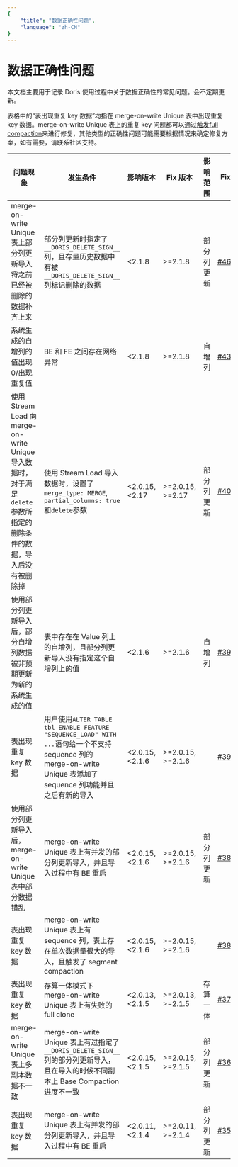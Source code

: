 ```yaml
---
{
    "title": "数据正确性问题",
    "language": "zh-CN"
}
---
```


<!--
Licensed to the Apache Software Foundation (ASF) under one
or more contributor license agreements.  See the NOTICE file
distributed with this work for additional information
regarding copyright ownership.  The ASF licenses this file
to you under the Apache License, Version 2.0 (the
"License"); you may not use this file except in compliance
with the License.  You may obtain a copy of the License at

  http://www.apache.org/licenses/LICENSE-2.0

Unless required by applicable law or agreed to in writing,
software distributed under the License is distributed on an
"AS IS" BASIS, WITHOUT WARRANTIES OR CONDITIONS OF ANY
KIND, either express or implied.  See the License for the
specific language governing permissions and limitations
under the License.
-->

# 数据正确性问题

本文档主要用于记录 Doris 使用过程中关于数据正确性的常见问题。会不定期更新。

表格中的“表出现重复 key 数据”均指在 merge-on-write Unique 表中出现重复 key 数据。merge-on-write Unique 表上的重复 key 问题都可以通过[触发full compaction](../admin-manual/trouble-shooting/repairing-data)来进行修复，其他类型的正确性问题可能需要根据情况来确定修复方案，如有需要，请联系社区支持。

|问题现象|发生条件|影响版本|Fix 版本|影响范围|Fix PR|
|---|---|---|---|---|---|
|merge-on-write Unique 表上部分列更新导入将之前已经被删除的数据补齐上来|部分列更新时指定了`__DORIS_DELETE_SIGN__`列，且存量历史数据中有被`__DORIS_DELETE_SIGN__`列标记删除的数据|<2.1.8|>=2.1.8|部分列更新|[#46194](https://github.com/apache/doris/pull/46194)|
|系统生成的自增列的值出现0/出现重复值| BE 和 FE 之间存在网络异常 |<2.1.8|>=2.1.8|自增列|[#43774](https://github.com/apache/doris/pull/43774)|
|使用 Stream Load 向 merge-on-write Unique 导入数据时，对于满足`delete`参数所指定的删除条件的数据，导入后没有被删除掉|使用 Stream Load 导入数据时，设置了`merge_type: MERGE`, `partial_columns: true`和`delete`参数|<2.0.15, <2.17|>=2.0.15, >=2.17|部分列更新|[#40730](https://github.com/apache/doris/pull/40730)|
|使用部分列更新导入后，部分自增列数据被非预期更新为新的系统生成的值|表中存在在 Value 列上的自增列，且部分列更新导入没有指定这个自增列上的值|<2.1.6|>=2.1.6|自增列|[#39996](https://github.com/apache/doris/pull/39996)|
|表出现重复 key 数据|用户使用`ALTER TABLE tbl ENABLE FEATURE "SEQUENCE_LOAD" WITH ...`语句给一个不支持 sequence 列的 merge-on-write Unique 表添加了 sequence 列功能并且之后有新的导入|<2.0.15, <2.1.6|>=2.0.15, >=2.1.6||[#39958](https://github.com/apache/doris/pull/39958)|
|使用部分列更新导入后，merge-on-write Unique 表中部分数据错乱|merge-on-write Unique 表上有并发的部分列更新导入，并且导入过程中有 BE 重启|<2.0.15, <2.1.6|>=2.0.15, >=2.1.6|部分列更新|[#38331](https://github.com/apache/doris/pull/38331)|
|表出现重复 key 数据|merge-on-write Unique 表上有 sequence 列，表上存在单次数据量很大的导入，且触发了 segment compaction|<2.0.15, <2.1.6|>=2.0.15, >=2.1.6||[#38369](https://github.com/apache/doris/pull/38369)|
|表出现重复 key 数据|存算一体模式下 merge-on-write Unique 表上有失败的 full clone|<2.0.13, <2.1.5|>=2.0.13, >=2.1.5|存算一体|[#37001](https://github.com/apache/doris/pull/37001)|
|merge-on-write Unique 表上多副本数据不一致|merge-on-write Unique 表上有过指定了`__DORIS_DELETE_SIGN__`列的部分列更新导入，且在导入的时候不同副本上 Base Compaction 进度不一致|<2.0.15, <2.1.5|>=2.0.15, >=2.1.5|部分列更新|[#36210](https://github.com/apache/doris/pull/36210)|
|表出现重复 key 数据|merge-on-write Unique 表上有并发的部分列更新导入，并且导入过程中有 BE 重启|<2.0.11, <2.1.4|>=2.0.11, >=2.1.4|部分列更新|[#35739](https://github.com/apache/doris/pull/35739)|


